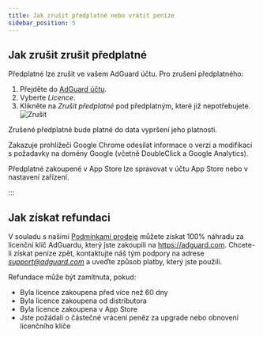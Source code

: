 ```yaml
---
title: Jak zrušit předplatné nebo vrátit peníze
sidebar_position: 5
---
```


## Jak zrušit zrušit předplatné

Předplatné lze zrušit ve vašem AdGuard účtu. Pro zrušení předplatného:

 1. Přejděte do [AdGuard účtu](https://adguardaccount.com/).
 1. Vyberte *Licence*.
 1. Klikněte na *Zrušit předplatné* pod předplatným, které již nepotřebujete. ![Zrušit](https://cdn.adtidy.org/content/kb/ad_blocker/general/newaccount-cancel-sub.png)

 Zrušené předplatné bude platné do data vypršení jeho platnosti.

Zakazuje prohlížeči Google Chrome odesílat informace o verzi a modifikaci s požadavky na domény Google (včetně DoubleClick a Google Analytics).

Předplatné zakoupené v App Store lze spravovat v účtu App Store nebo v nastavení zařízení.

:::

## Jak získat refundaci

V souladu s našimi [Podmínkami prodeje](https://adguard.com/terms-of-sale.html) můžete získat 100% náhradu za licenční klíč AdGuardu, který jste zakoupili na https://adguard.com. Chcete-li získat peníze zpět, kontaktujte náš tým podpory na adrese *support@adguard.com* a uveďte způsob platby, který jste použili.

Refundace může být zamítnuta, pokud:

- Byla licence zakoupena před více než 60 dny
- Byla licence zakoupena od distributora
- Byla licence zakoupena v App Store
- Jste požádali o částečné vrácení peněz za upgrade nebo obnovení licenčního klíče
